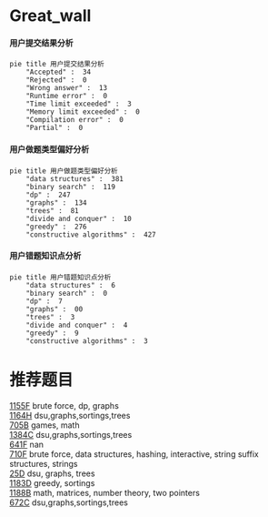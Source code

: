 # Great_wall

<!-- tabs:start -->



#### **用户提交结果分析**

```mermaid
pie title 用户提交结果分析
    "Accepted" :  34
    "Rejected" :  0
    "Wrong answer" :  13
    "Runtime error" :  0
    "Time limit exceeded" :  3
    "Memory limit exceeded" :  0
    "Compilation error" :  0
    "Partial" :  0
```

#### **用户做题类型偏好分析**

```mermaid
pie title 用户做题类型偏好分析
    "data structures" :  381
    "binary search" :  119
    "dp" :  247
    "graphs" :  134
    "trees" :  81
    "divide and conquer" :  10
    "greedy" :  276
    "constructive algorithms" :  427
```
#### **用户错题知识点分析**

```mermaid
pie title 用户错题知识点分析
    "data structures" :  6
    "binary search" :  0
    "dp" :  7
    "graphs" :  00
    "trees" :  3
    "divide and conquer" :  4
    "greedy" :  9
    "constructive algorithms" :  3
```



<!-- tabs:end -->
# 推荐题目
[1155F](https://codeforces.com/contest/1155/problem/F)		brute force,
                        dp,
                        graphs		  
[1164H](https://codeforces.com/contest/1164/problem/H)		dsu,graphs,sortings,trees		  
[705B](https://codeforces.com/contest/705/problem/B)		games,
                        math		  
[1384C](https://codeforces.com/contest/1384/problem/C)		dsu,graphs,sortings,trees		  
[641F](https://codeforces.com/contest/641/problem/F)		nan		  
[710F](https://codeforces.com/contest/710/problem/F)		brute force,
                        data structures,
                        hashing,
                        interactive,
                        string suffix structures,
                        strings		  
[25D](https://codeforces.com/contest/25/problem/D)		dsu,
                        graphs,
                        trees		  
[1183D](https://codeforces.com/contest/1183/problem/D)		greedy,
                        sortings		  
[1188B](https://codeforces.com/contest/1188/problem/B)		math,
                        matrices,
                        number theory,
                        two pointers		  
[672C](https://codeforces.com/contest/672/problem/C)		dsu,graphs,sortings,trees		  
